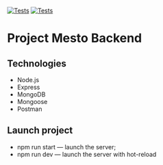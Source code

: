 [![Tests](../../actions/workflows/tests-13-sprint.yml/badge.svg)](../../actions/workflows/tests-13-sprint.yml) [![Tests](../../actions/workflows/tests-14-sprint.yml/badge.svg)](../../actions/workflows/tests-14-sprint.yml)
# Project Mesto Backend

## Technologies

+ Node.js
+ Express
+ MongoDB
+ Mongoose
+ Postman 

## Launch project
* npm run start — launch the server;   
* npm run dev — launch the server with hot-reload
